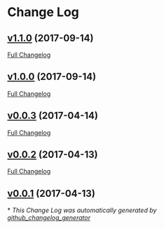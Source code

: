 # Change Log

## [v1.1.0](https://github.com/feathersjs/feathers-fs/tree/v1.1.0) (2017-09-14)
[Full Changelog](https://github.com/feathersjs/feathers-fs/compare/v1.0.0...v1.1.0)

## [v1.0.0](https://github.com/feathersjs/feathers-fs/tree/v1.0.0) (2017-09-14)
[Full Changelog](https://github.com/feathersjs/feathers-fs/compare/v0.0.3...v1.0.0)

## [v0.0.3](https://github.com/feathersjs/feathers-fs/tree/v0.0.3) (2017-04-14)
[Full Changelog](https://github.com/feathersjs/feathers-fs/compare/v0.0.2...v0.0.3)

## [v0.0.2](https://github.com/feathersjs/feathers-fs/tree/v0.0.2) (2017-04-13)
[Full Changelog](https://github.com/feathersjs/feathers-fs/compare/v0.0.1...v0.0.2)

## [v0.0.1](https://github.com/feathersjs/feathers-fs/tree/v0.0.1) (2017-04-13)


\* *This Change Log was automatically generated by [github_changelog_generator](https://github.com/skywinder/Github-Changelog-Generator)*